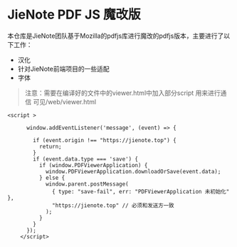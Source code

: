 # JieNote PDF JS 魔改版

本仓库是JieNote团队基于Mozilla的pdfjs库进行魔改的pdfjs版本，主要进行了以下工作：
* 汉化
* 针对JieNote前端项目的一些适配
* 字体

> 注意：需要在编译好的文件中的viewer.html中加入部分script 用来进行通信 可见/web/viewer.html
```
<script >
    
      window.addEventListener('message', (event) => {

        if (event.origin !== "https://jienote.top") {
          return;
        }
        if (event.data.type === 'save') {
          if (window.PDFViewerApplication) {
            window.PDFViewerApplication.downloadOrSave(event.data);
          } else {
            window.parent.postMessage(
              { type: "save-fail", err: "PDFViewerApplication 未初始化" },
              "https://jienote.top" // 必须和发送方一致
            );
          }
        }
      });
    </script>
```
